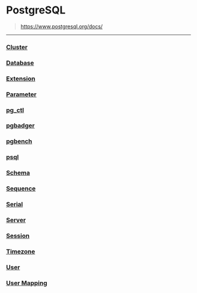 PostgreSQL
===
>https://www.postgresql.org/docs/

---

### [Cluster](./cluster/README.md)
### [Database](./database/README.md)
### [Extension](./extension/README.md)
### [Parameter](./parameter.md)
### [pg_ctl](./pg-ctl/README.md)
### [pgbadger](./pgbadger/README.md)
### [pgbench](./pgbench/README.md)
### [psql](./psql/README.md)
### [Schema](./schema/README.md)
### [Sequence](./sequence/README.md)
### [Serial](./serial/README.md)
### [Server](./server/README.md)
### [Session](./session/README.md)
### [Timezone](./timezone/README.md)
### [User](./user/README.md)
### [User Mapping](./user-mapping/README.md)
